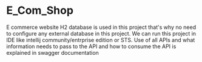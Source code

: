 # E_Com_Shop
E commerce website
H2 database is used in this project that's why no need to configure any external database in this project. 
We can run this project in IDE like intellij community/entrprise edition or STS. 
Use of all APIs and what information needs to pass to the API and how to consume the API is explained in swagger documentation
